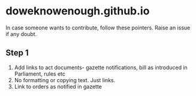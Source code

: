 # doweknowenough.github.io

In case someone wants to contribute, follow these pointers. Raise an issue if any doubt.

## Step 1
1. Add links to act documents- gazette notifications, bill as introduced in Parliament, rules etc
2. No formatting or copying text. Just links.
3. Link to orders as notified in gazette